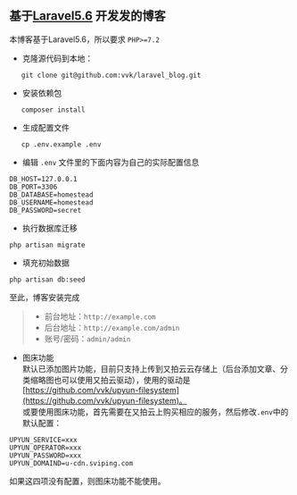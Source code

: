 ##  基于[Laravel5.6](https://github.com/laravel/laravel/tree/5.6 "Laravel5.6") 开发发的博客
本博客基于Laravel5.6，所以要求 `PHP>=7.2`
* 克隆源代码到本地：
 ```
    git clone git@github.com:vvk/laravel_blog.git
 ```
* 安装依赖包
 ```
    composer install
 ```
* 生成配置文件
 ```
    cp .env.example .env 
 ```
* 编辑 `.env` 文件里的下面内容为自己的实际配置信息
```
DB_HOST=127.0.0.1
DB_PORT=3306
DB_DATABASE=homestead
DB_USERNAME=homestead
DB_PASSWORD=secret
```
* 执行数据库迁移
```
php artisan migrate
```
* 填充初始数据
```
php artisan db:seed
```

至此，博客安装完成
>* 前台地址：`http://example.com`
>* 后台地址：`http://example.com/admin`
>* 账号/密码：`admin/admin`

* 图床功能  
默认已添加图片功能，目前只支持上传到又拍云云存储上（后台添加文章、分类缩略图也可以使用又拍云驱动），使用的驱动是 [https://github.com/vvk/upyun-filesystem](https://github.com/vvk/upyun-filesystem)。  
或要使用图床功能，首先需要在又拍云上购买相应的服务，然后修改`.env`中的默认配置：
```
UPYUN_SERVICE=xxx
UPYUN_OPERATOR=xxx
UPYUN_PASSWORD=xxx
UPYUN_DOMAIND=u-cdn.sviping.com
```
如果这四项没有配置，则图床功能不能使用。